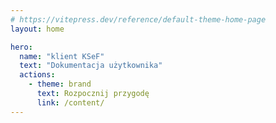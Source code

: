 ```yaml
---
# https://vitepress.dev/reference/default-theme-home-page
layout: home

hero:
  name: "klient KSeF"
  text: "Dokumentacja użytkownika"
  actions:
    - theme: brand
      text: Rozpocznij przygodę
      link: /content/
---
```

